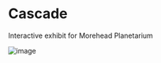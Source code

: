 # Cascade
Interactive exhibit for Morehead Planetarium

![image](https://user-images.githubusercontent.com/289957/222550122-de7293f3-740b-436e-ac3e-aa7e276d8337.png)
